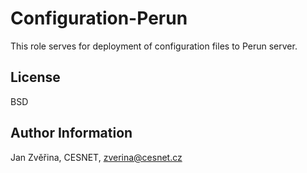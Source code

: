 Configuration-Perun
========

This role serves for deployment of configuration files to Perun server.

License
-------

BSD

Author Information
------------------

Jan Zvěřina, CESNET, zverina@cesnet.cz
